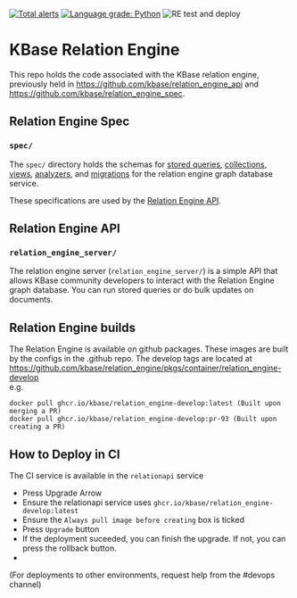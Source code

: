 [![Total alerts](https://img.shields.io/lgtm/alerts/g/kbase/relation_engine.svg?logo=lgtm&logoWidth=18)](https://lgtm.com/projects/g/kbase/relation_engine/alerts/) [![Language grade: Python](https://img.shields.io/lgtm/grade/python/g/kbase/relation_engine.svg?logo=lgtm&logoWidth=18)](https://lgtm.com/projects/g/kbase/relation_engine/context:python)
![RE test and deploy](https://github.com/kbase/relation_engine/workflows/Relation%20Engine%20test%20and%20deploy/badge.svg)

# KBase Relation Engine

This repo holds the code associated with the KBase relation engine, previously held in https://github.com/kbase/relation_engine_api and https://github.com/kbase/relation_engine_spec.

## Relation Engine Spec
### `spec/`

The `spec/` directory holds the schemas for [stored queries](spec/stored_queries), [collections](spec/collections), [views](spec/views), [analyzers](spec/analyzers), and [migrations](spec/migrations) for the relation engine graph database service.

These specifications are used by the [Relation Engine API](relation_engine_server).

## Relation Engine API
### `relation_engine_server/`

The relation engine server (`relation_engine_server/`) is a simple API that allows KBase community developers to interact with the Relation Engine graph database. You can run stored queries or do bulk updates on documents.

## Relation Engine builds

The Relation Engine is available on github packages. These images are built by the configs in the .github repo.
The develop tags are located at https://github.com/kbase/relation_engine/pkgs/container/relation_engine-develop  
e.g.
```
docker pull ghcr.io/kbase/relation_engine-develop:latest (Built upon merging a PR)
docker pull ghcr.io/kbase/relation_engine-develop:pr-93 (Built upon creating a PR)
```

## How to Deploy in CI
The CI service is available in the `relationapi` service
* Press Upgrade Arrow
* Ensure the relationapi service uses `ghcr.io/kbase/relation_engine-develop:latest`
* Ensure the `Always pull image before creating` box is ticked
* Press `Upgrade` button
* If the deployment suceeded, you can finish the upgrade. If not, you can press the rollback button.
* 
(For deployments to other environments, request help from the #devops channel)

